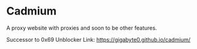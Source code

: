 # Cadmium
A proxy website with proxies and soon to be other features.

Successor to 0x69 Unblocker
Link: https://gigabyte0.github.io/cadmium/
